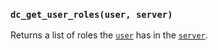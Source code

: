 ### `dc_get_user_roles(user, server)`

Returns a list of roles the [`user`](../../../values/user) has in the [`server`](../../../values/server).